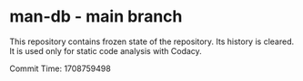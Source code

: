 # man-db - main branch

This repository contains frozen state of the repository.
Its history is cleared. It is used only for static code
analysis with Codacy.

Commit Time: 1708759498